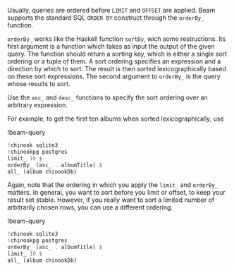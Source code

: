 Usually, queries are ordered before `LIMIT` and `OFFSET` are applied. Beam
supports the standard SQL `ORDER BY` construct through the `orderBy_` function.

`orderBy_` works like the Haskell function `sortBy`, wich some restructions. Its
first argument is a function which takes as input the output of the given query.
The function should return a sorting key, which is either a single sort ordering
or a tuple of them. A sort ordering specifies an expression and a direction by
which to sort. The result is then sorted lexicographically based on these sort
expressions. The second argument to `orderBy_` is the query whose results to
sort.

Use the `asc_` and `desc_` functions to specify the sort ordering over an
arbitrary expression.

For example, to get the first ten albums when sorted lexicographically, use

!beam-query
```haskell
!chinook sqlite3
!chinookpg postgres
limit_ 10 $
orderBy_ (asc_ . albumTitle) $
all_ (album chinookDb)
```

Again, note that the ordering in which you apply the `limit_` and `orderBy_`
matters. In general, you want to sort before you limit or offset, to keep your
result set stable. However, if you really want to sort a limited number of
arbitrarily chosen rows, you can use a different ordering.

!beam-query
```haskell
!chinook sqlite3
!chinookpg postgres
orderBy_ (asc_ . albumTitle) $
limit_ 10 $
all_ (album chinookDb)
```

